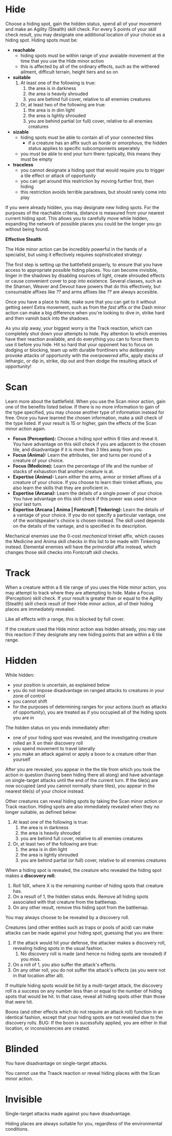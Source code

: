 # Hide

Choose a hiding spot, gain the hidden status, spend all of your movement and make an Agility (Stealth) skill check. For every 5 points of your skill check result, you may designate one additional location of your choice as a hiding spot. Hiding spots must be:

- **reachable**
  - hiding spots must be within range of your avaiable movement at the time that you use the Hide minor action
  - this is affected by all of the ordinary effects, such as the withered ailment, difficult terrain, height tiers and so on
- **suitable**
  1. At least one of the following is true:
     1. the area is in darkness
     2. the area is heavily shrouded
     3. you are behind full cover, relative to all enemies creatures
  2. Or, at least two of the following are true:
     1. the area is in dim light
     2. the area is lightly shrouded
     3. you are behind partial (or full) cover, relative to all enemies creatures
- **sizable**
  - hiding spots must be able to contain all of your connected tiles
    - if a creature has an affix such as _horde_ or _amorphous_, the hidden status applies to specific subcomponents seperately
  - you must be able to end your turn there: typically, this means they must be empty
- **traceless**
  - you cannot designate a hiding spot that would require you to trigger a tile effect or attack of opportunity
  - you can get around this restriction by moving further first, then hiding
  - this restriction avoids terrible paradoxes, but should rarely come into play

If you were already hidden, you may designate new hiding spots. For the purposes of the reachable criteria, distance is measured from your nearest current hiding spot. This allows you to carefully move while hidden, expanding the network of possible places you could be the longer you go without being found.

<div class="infobox">

**Effective Stealth**

The Hide minor action can be incredibly powerful in the hands of a specialist, but using it effectively requires sophisticated strategy.

The first step is setting up the battlefield properly, to ensure that you have access to appropriate possible hiding places.
You can become invisible, linger in the shadows by disabling sources of light, create shrouded effects or cause convenient cover to pop into existence.
Several classes, such as the Shaman, Weaver and Devout have powers that do this effectively, but consumable affixes like _??_ and arms affixes like _??_ are always accesible.

Once you have a place to hide, make sure that you can get to it without getting seen!
Extra movement, such as from the _fast_ affix or the Dash minor action can make a big difference when you're looking to dive in, strike hard and then vanish back into the shadows.

As you slip away, your biggest worry is the Track reaction, which can completely shut down your attempts to hide.
Pay attention to which enemies have their reaction available, and do everything you can to force them to use it before you hide.
Hit so hard that your opponent has to focus on dodging or blocking, team up with durable frontliners who deliberately provoke attacks of opportunity with the _overpowered_ affix, apply stacks of lethargic, or dip in, strike, dip out and then dodge the resulting attack of opportunity!

</div>

# Scan

Learn more about the battlefield. When you use the Scan minor action, gain one of the benefits listed below. If there is no more information to gain of the type specified, you may choose another type of information instead for free. Once you have learned the chosen information, make a skill check of the type listed. If your result is 15 or higher, gain the effects of the Scan minor action again.

- **Focus (Perception):** Choose a hiding spot within 6 tiles and reveal it. You have advantage on this skill check if you are adjacent to the chosen tile, and disadvantage if it is more than 3 tiles away from you.
- **Focus (Anima):** Learn the attributes, tier and turns per round of a creature of your choice.
- **Focus (Medicine):** Learn the percentage of life and the number of stacks of exhaustion that another creature is at.
- **Expertise (Anima):** Learn either the arms, armor or trinket affixes of a creature of your choice. If you choose to learn their trinket affixes, you also learn the skills that they are proficient in.
- **Expertise (Arcana):** Learn the details of a single power of your choice. You have advantage on this skill check if this power was used since your last turn.
- **Expertise (Arcana | Anima | Fontcraft | Tinkering):** Learn the details of a vantage of your choice. If you do not specify a particular vantage, one of the worldspeaker's choice is chosen instead. The skill used depends on the details of the vantage, and is specified in its description.

Mechanical enemies use the 0-cost _mechanical_ trinket affix, which causes the Medicine and Anima skill checks in this list to be made with Tinkering instead. Elemental enemies will have the _primordial_ affix instead, which changes those skill checks into Fontcraft skill checks.

# Track

When a creature within a 6 tile range of you uses the Hide minor action, you may attempt to track where they are attempting to hide. Make a Focus (Perception) skill check. If your result is greater than or equal to the Agility (Stealth) skill check result of their Hide minor action, all of their hiding places are immediately revealed.

Like all effects with a range, this is blocked by full cover.

If the creature used the Hide minor action was hidden already, you may use this reaction if they designate any new hiding points that are within a 6 tile range.

# Hidden

While hidden:

- your position is uncertain, as explained below
- you do not impose disadvantage on ranged attacks to creatures in your zone of control
- you cannot shift
- for the purposes of determining ranges for your actions (such as attacks of opportunity), you are treated as if you occupied all of the hiding spots you are in

The hidden status on you ends immediately after:

- one of your hiding spot was revealed, and the investigating creature rolled an X on their discovery roll
- you spend movement to travel laterally
- you make an attack against or apply a boon to a creature other than yourself

After you are revealed, you appear in the the tile from which you took the action in question (having been hiding there all along) and have advantage on single-target attacks until the end of the current turn. If the tile(s) are now occupied (and you cannot normally share tiles), you appear in the nearest tile(s) of your choice instead.

Other creatures can reveal hiding spots by taking the Scan minor action or Track reaction. Hiding spots are also immediately revealed when they no longer suitable, as defined below:

1. At least one of the following is true:
   1. the area is in darkness
   2. the area is heavily shrouded
   3. you are behind full cover, relative to all enemies creatures
2. Or, at least two of the following are true:
   1. the area is in dim light
   2. the area is lightly shrouded
   3. you are behind partial (or full) cover, relative to all enemies creatures

When a hiding spot is revealed, the creature who revealed the hiding spot makes a **discovery roll:**

1. Roll 1dX, where X is the remaining number of hiding spots that creature has.
2. On a result of 1, the hidden status ends. Remove all hiding spots associated with that creature from the battlemap.
3. On any other result, remove this hiding spot from the battlemap.

You may always choose to be revealed by a discovery roll.

Creatures (and other entities such as traps or pools of acid) can make attacks can be made against your hiding spot, guessing that you are there:

1. If the attack would hit your defense, the attacker makes a discovery roll, revealing hiding spots in the usual fashion.
   1. No discovery roll is made (and hence no hiding spots are revealed) if you miss.
2. On a roll of 1, you also suffer the attack's effects.
3. On any other roll, you do not suffer the attack's effects (as you were not in that location after all).

If multiple hiding spots would be hit by a multi-target attack, the discovery roll is a success on any number less than or equal to the number of hiding spots that would be hit. In that case, reveal all hiding spots other than those that were hit.

Boons (and other effects which do not require an attack roll) function in an identical fashion, except that your hiding spots are not revealed due to the discovery rolls. BUG: If the boon is sucessfully applied, you are either in that location, or inconsistencies are created.

# Blinded

You have disadvantage on single-target attacks.

You cannot use the Traack reaction or reveal hiding places with the Scan minor action.

# Invisible

Single-target attacks made against you have disadvantage.

Hiding places are always suitable for you, regardless of the environmental conditions.
